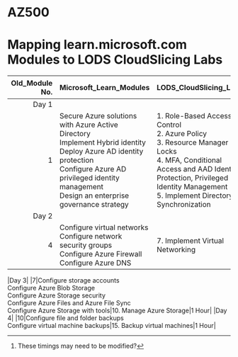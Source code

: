 # AZ500
# Mapping learn.microsoft.com Modules to LODS CloudSlicing Labs


|Old_Module No.|Microsoft_Learn_Modules | LODS_CloudSlicing_Labs |Expected_Lab Duration[^1] |
|---:|---|---|---|
|Day 1|
|1|Secure Azure solutions with Azure Active Directory<BR>Implement Hybrid identity<BR>Deploy Azure AD identity protection<BR>Configure Azure AD privileged identity management<BR>Design an enterprise governance strategy|1.	Role-Based Access Control<br>2. Azure Policy<br>3. Resource Manager Locks<br>4. MFA, Conditional Access and AAD Identity Protection, Privileged Identity Management<br>5. Implement Directory Synchronization |1.5 Hours<br>1.5 Hours<br>1.5 Hours<br>2 Hours<br>1.5 Hours|
|Day 2|
|4|Configure virtual networks<BR>Configure network security groups<BR>Configure Azure Firewall<BR>Configure Azure DNS|7.	Implement Virtual Networking|1 hour, 30 minutes|

|Day 3|
|7|Configure storage accounts<BR>Configure Azure Blob Storage<BR>Configure Azure Storage security<BR>Configure Azure Files and Azure File Sync<BR>Configure Azure Storage with tools|10.	Manage Azure Storage|1 Hour|
|Day 4|
|10|Configure file and folder backups<BR>Configure virtual machine backups|15.	Backup virtual machines|1 Hour|


[^1]: These timings may need to be modified?  
[^2]: Do these labs at the end of day 4

